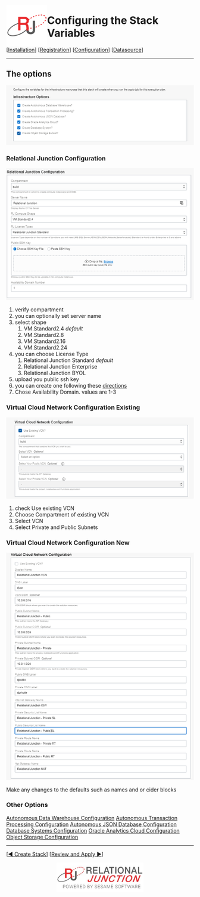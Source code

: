  <a href="http://www.sesamesoftware.com"><img align=left src="../images/RJOrbit110x110.png"></img></a>

# Configuring the Stack Variables

[[Installation](installguide.md)] [[Registration](RegistrationGuide.md)] [[Configuration](configurationGuide.md)] [[Datasource](DatasourceGuide.md)]

---

## The options

![Infrastructure Options](../images/Infrastructure_Options.png)

### Relational Junction Configuration

![Relational Junction Configuration](../images/RelationalJunctionConfiguration.png)

1. verify compartment
2. you can optionally set server name
3. select shape
   1. VM.Standard2.4 *default*
   2. VM.Standard2.8
   3. VM.Standard2.16
   4. VM.Standard2.24
4. you can choose License Type
   1. Relational Junction Standard *default*
   2. Relational Junction Enterprise
   3. Relational Junction BYOL
5. upload you public ssh key
6. you can create one following these [directions](Supporting/OCI-Prerequisites.md##setup-keys)
7. Chose Availability Domain. values are 1-3

### Virtual Cloud Network Configuration Existing

![Virtual Cloud Network Configuration Existing](../images/VirtualCloudNetworkConfigurationExisting.png)

1. check Use existing VCN
2. Choose Compartment of existing VCN
3. Select VCN
4. Select Private and Public Subnets

### Virtual Cloud Network Configuration New

![Virtual Cloud Network Configuration New](../images/VirtualCloudNetworkConfigurationNew1.png)

Make any changes to the defaults  such as names and or cider blocks

### Other Options

[Autonomous Data Warehouse Configuration](Supporting/ADW.md)
[Autonomous Transaction Processing Configuration](Supporting/ATP.md)
[Autonomous JSON Database Configuration](Supporting/AJD.md)
[Database Systems Configuration](Supporting/dbas.md)
[Oracle Analytics Cloud Configuration](Supporting/OAC.md)
[Object Storage Configuration](Supporting/OBS.md)

---

[[&#9664; Create Stack](installwithORM.md)] [[Review and Apply &#9654;](reviewAndApply.md)]

<p align="center" >  <a href="http://www.sesamesoftware.com"><img align=center src="../images/poweredBy.png" height="80px"></img></a> </p>
